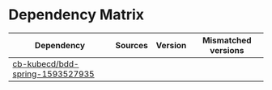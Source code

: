# Dependency Matrix

Dependency | Sources | Version | Mismatched versions
---------- | ------- | ------- | -------------------
[cb-kubecd/bdd-spring-1593527935](https://github.com/cb-kubecd/bdd-spring-1593527935.git) |  | []() | 
